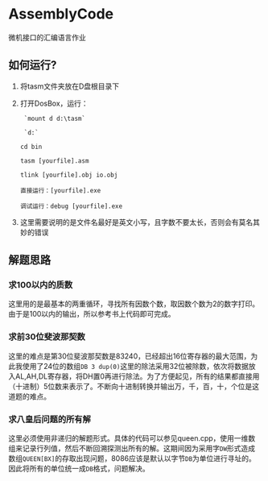 # AssemblyCode
微机接口的汇编语言作业

## 如何运行?

1. 将tasm文件夹放在D盘根目录下
2. 打开DosBox，运行：
    
    	`mount d d:\tasm`

     	`d:`

	`cd bin`

	`tasm [yourfile].asm`

	`tlink [yourfile].obj io.obj`

	`直接运行：[yourfile].exe`

	`调试运行：debug [yourfile].exe`

3. 这里需要说明的是文件名最好是英文小写，且字数不要太长，否则会有莫名其妙的错误

## 解题思路

### 求100以内的质数

这里用的是最基本的两重循环，寻找所有因数个数，取因数个数为2的数字打印。由于是100以内的输出，所以参考书上代码即可完成。


### 求前30位斐波那契数

这里的难点是第30位斐波那契数是83240，已经超出16位寄存器的最大范围，为此我使用了24位的数组`DB 3 dup(0)`这里的除法采用32位被除数，依次将数据放入AL,AH,DL寄存器，将DH置0再进行除法。为了方便起见，所有的结果都直接用（十进制）5位数来表示了。不断向十进制转换并输出万，千，百，十，个位是这道题的难点。


### 求八皇后问题的所有解

这里必须使用非递归的解题形式。具体的代码可以参见queen.cpp，使用一维数组来记录行列值，然后不断回溯探测出所有的解。这期间因为采用字`DW`形式造成数组`QUEEN[BX]`的存取出现问题，8086应该是默认以字节`DB`为单位进行寻址的。因此将所有的单位统一成`DB`格式，问题解决。
